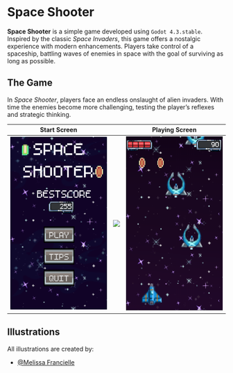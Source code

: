 # Space Shooter

**Space Shooter** is a simple game developed using ``Godot 4.3.stable``. Inspired by the classic *Space Invaders*, this game offers a nostalgic experience with modern enhancements. Players take control of a spaceship, battling waves of enemies in space with the goal of surviving as long as possible.

## The Game

In *Space Shooter*, players face an endless onslaught of alien invaders. With time the enemies become more challenging, testing the player’s reflexes and strategic thinking.

| Start Screen |        | Playing Screen |
|----------|--------|----------|
| ![](ImagesGithub/start_screen.png) | ![ ](ImagesGithub/space.png) | ![Texto alternativo 2](ImagesGithub/playing_screen.png) |


## Illustrations

All illustrations are created by:

- [@Melissa Francielle](https://github.com/Melissa-Francielle)
